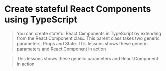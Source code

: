 # Create stateful React Components using TypeScript

> You can create stateful React Components in TypeScript by extending from the React.Component class. This parent class takes two generic parameters, Props and State.
This lessons shows these generic parameters and React.Component in action

> This lessons shows these generic parameters and React.Component in action